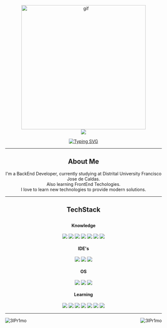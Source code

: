 <div id="header" align="center">
  <img src="https://media.giphy.com/media/gG6OcTSRWaSis/giphy.gif" alt="gif" width="400" />
</div>
<div align="center">
<img src="https://img.shields.io/badge/linkedin-%230077B5.svg?style=for-the-badge&logo=linkedin&logoColor=white" />
</div>
<p align="center"> 
  <a href="https://git.io/typing-svg"><img src="https://readme-typing-svg.herokuapp.com?font=Fira+Code&size=32&pause=1000&color=6EACD9&center=true&vCenter=true&width=435&lines=I'm+Erick+Chaparro!" alt="Typing SVG" /></a>
</p>
<hr/>
<div align="center">
  <h2>About Me</h2>
  <p>
  I'm a BackEnd Developer, currently studying at Distrital University Francisco Jose de Caldas.</br>
  Also learning FrontEnd Techologies.</br>
  I love to learn new technologies to provide modern solutions.
  </p>
</div>

<hr/>
<div align="center">
<h2>TechStack<h2>
<h4>Knowledge</h4>
<img src="https://img.shields.io/badge/postgres-%23316192.svg?style=for-the-badge&logo=postgresql&logoColor=white" />
<img src="https://img.shields.io/badge/NPM-%23CB3837.svg?style=for-the-badge&logo=npm&logoColor=white" />
<img src="https://img.shields.io/badge/c++-%2300599C.svg?style=for-the-badge&logo=c%2B%2B&logoColor=white" />
<img src="https://img.shields.io/badge/html5-%23E34F26.svg?style=for-the-badge&logo=html5&logoColor=white" />
<img src="https://img.shields.io/badge/java-%23ED8B00.svg?style=for-the-badge&logo=openjdk&logoColor=white" />
<img src="https://img.shields.io/badge/kotlin-%237F52FF.svg?style=for-the-badge&logo=kotlin&logoColor=white" />
<img src="https://img.shields.io/badge/mysql-%2300f.svg?style=for-the-badge&logo=mysql&logoColor=white"/>
<h4>IDE's</h4>
<img src="https://img.shields.io/badge/Eclipse-FE7A16.svg?style=for-the-badge&logo=Eclipse&logoColor=white" />
<img src="https://img.shields.io/badge/Visual%20Studio%20Code-0078d7.svg?style=for-the-badge&logo=visual-studio-code&logoColor=white" />
<img src="https://img.shields.io/badge/Xcode-007ACC?style=for-the-badge&logo=Xcode&logoColor=white" />
<h4>OS</h4>
<img src="https://img.shields.io/badge/Windows-0078D6?style=for-the-badge&logo=windows&logoColor=white" />
<img src="https://img.shields.io/badge/Ubuntu-E95420?style=for-the-badge&logo=ubuntu&logoColor=white" />
<img src="https://img.shields.io/badge/mac%20os-000000?style=for-the-badge&logo=macos&logoColor=F0F0F0" />
<h4>Learning</h4>
<img src="https://img.shields.io/badge/express.js-000000?style=for-the-badge&logo=express&logoColor=%2361DAFB" />
<img src="https://img.shields.io/badge/node.js-6DA55F?style=for-the-badge&logo=node.js&logoColor=white" />
<img src="https://img.shields.io/badge/tailwindcss-%2338B2AC.svg?style=for-the-badge&logo=tailwind-css&logoColor=white" />
<img src="https://img.shields.io/badge/javascript-%23323330.svg?style=for-the-badge&logo=javascript&logoColor=%23F7DF1E" />
<img src="https://img.shields.io/badge/swift-F54A2A?style=for-the-badge&logo=swift&logoColor=white" />
<img src="https://img.shields.io/badge/typescript-%23007ACC.svg?style=for-the-badge&logo=typescript&logoColor=white" />
<img src="https://img.shields.io/badge/react-%2320232a.svg?style=for-the-badge&logo=react&logoColor=%2361DAFB" />
</div>
<hr/>
<div>
<img align="left" src="https://github-readme-stats.vercel.app/api/top-langs/?username=3lPr1mo&theme=material-palenight&,dockerfile" alt="3lPr1mo" />
<p>&nbsp;<img align="right" src="https://github-readme-stats.vercel.app/api?username=3lPr1mo&show_icons=true&theme=material-palenight" alt="3lPr1mo" /></p>
</div>
